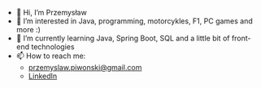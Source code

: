 - 👋 Hi, I’m Przemysław
- 👀 I’m interested in Java, programming, motorcykles, F1, PC games and more :)
- 🌱 I’m currently learning Java, Spring Boot, SQL and a little bit of front-end technologies
- 📫 How to reach me: 
    - przemyslaw.piwonski@gmail.com
    - [LinkedIn](https://www.linkedin.com/in/przemyslaw-piwonski/)
<!---
- 💞️ I’m looking to collaborate on ...

--->

<!---
Przemek0/Przemek0 is a ✨ special ✨ repository because its `README.md` (this file) appears on your GitHub profile.
You can click the Preview link to take a look at your changes.
--->
